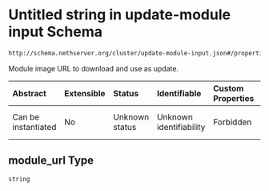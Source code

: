 # Untitled string in update-module input Schema

```txt
http://schema.nethserver.org/cluster/update-module-input.json#/properties/module_url
```

Module image URL to download and use as update.

| Abstract            | Extensible | Status         | Identifiable            | Custom Properties | Additional Properties | Access Restrictions | Defined In                                                                            |
| :------------------ | :--------- | :------------- | :---------------------- | :---------------- | :-------------------- | :------------------ | :------------------------------------------------------------------------------------ |
| Can be instantiated | No         | Unknown status | Unknown identifiability | Forbidden         | Allowed               | none                | [update-module-input.json\*](cluster/update-module-input.json "open original schema") |

## module\_url Type

`string`
